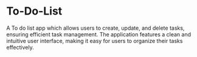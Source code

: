 # To-Do-List
A To do list app which allows users to create, update, and delete tasks, ensuring efficient task management. The application features a clean and intuitive user interface, making it easy for users to organize their tasks effectively.
